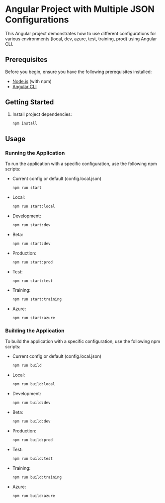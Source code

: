 
# Angular Project with Multiple JSON Configurations

This Angular project demonstrates how to use different configurations for various environments (local, dev, azure, test, training, prod) using Angular CLI.

## Prerequisites

Before you begin, ensure you have the following prerequisites installed:

- [Node.js](https://nodejs.org/) (with npm)
- [Angular CLI](https://angular.io/cli)

## Getting Started

1. Install project dependencies:

    ```bash
    npm install
    ```

## Usage

### Running the Application

To run the application with a specific configuration, use the following npm scripts:

- Current config or default (config.local.json)

    ```bash
    npm run start
    ```

- Local:

    ```bash
    npm run start:local
    ```

- Development:

    ```bash
    npm run start:dev
    ```

- Beta:

    ```bash
    npm run start:dev
    ```

- Production:

    ```bash
    npm run start:prod
    ```

- Test:

    ```bash
    npm run start:test
    ```

- Training:

    ```bash
    npm run start:training
    ```

- Azure:

    ```bash
    npm run start:azure
    ```

### Building the Application

To build the application with a specific configuration, use the following npm scripts:

- Current config or default (config.local.json)

    ```bash
    npm run build
    ```

- Local:

    ```bash
    npm run build:local
    ```

- Development:

    ```bash
    npm run build:dev
    ```

- Beta:

    ```bash
    npm run build:dev
    ```

- Production:

    ```bash
    npm run build:prod
    ```

- Test:

    ```bash
    npm run build:test
    ```

- Training:

    ```bash
    npm run build:training
    ```

- Azure:

    ```bash
    npm run build:azure
    ```
